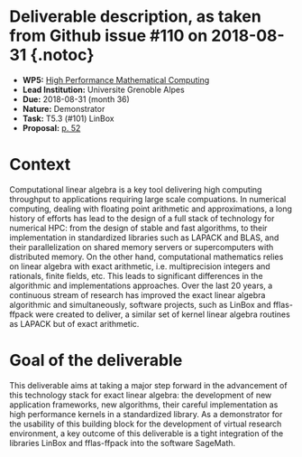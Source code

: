 # Deliverable description, as taken from Github issue #110 on 2018-08-31 {.notoc}

- **WP5:** [High Performance Mathematical Computing](https://github.com/OpenDreamKit/OpenDreamKit/tree/master/WP5)
- **Lead Institution:** Universite Grenoble Alpes
- **Due:** 2018-08-31 (month 36)
- **Nature:** Demonstrator
- **Task:** T5.3 (#101) LinBox
- **Proposal:** [p. 52](https://github.com/OpenDreamKit/OpenDreamKit/raw/master/Proposal/proposal-www.pdf)

# Context
Computational linear algebra is a key tool delivering high computing throughput to applications requiring large scale compuations. In numerical computing, dealing with floating point arithmetic and approximations, a long history of efforts has lead to the design of a full stack of technology for numerical HPC: from the design of stable and fast algorithms, to their implementation in standardized libraries such as LAPACK and BLAS, and their parallelization on shared memory servers or supercomputers with distributed memory.
On the other hand, computational mathematics relies on linear algebra with exact arithmetic, i.e. multiprecision integers and rationals, finite fields, etc. This leads to significant differences in the algorithmic and implementations approaches. Over the last 20 years, a continuous stream of research has improved the exact linear algebra algorithmic and simultaneously, software projects, such as LinBox and fflas-ffpack were created to deliver, a similar set of kernel linear algebra routines as LAPACK but of exact arithmetic. 

# Goal of the deliverable
This deliverable aims at taking a major step forward in the advancement of this technology stack for exact linear algebra: the development of new application frameworks, new algorithms, their careful implementation as high performance kernels in a standardized library. As a demonstrator for the usability of this building block for the development of virtual research environment, a key outcome of this deliverable is a tight integration of the libraries LinBox and fflas-ffpack into the software SageMath.
